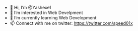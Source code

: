 - 👋 Hi, I’m @Yashexe1
- 👀 I’m interested in Web Develpment
- 🌱 I’m currently learning Web Development
- 📫 Connect with me on twitter: https://twitter.com/speed01x

<!---
Yashexe1/Yashexe1 is a ✨ special ✨ repository because its `README.md` (this file) appears on your GitHub profile.
You can click the Preview link to take a look at your changes.
--->
